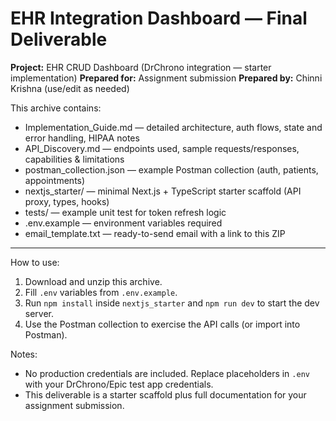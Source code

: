 # EHR Integration Dashboard — Final Deliverable

**Project:** EHR CRUD Dashboard (DrChrono integration — starter implementation)
**Prepared for:** Assignment submission
**Prepared by:** Chinni Krishna (use/edit as needed)

This archive contains:
- Implementation_Guide.md — detailed architecture, auth flows, state and error handling, HIPAA notes
- API_Discovery.md — endpoints used, sample requests/responses, capabilities & limitations
- postman_collection.json — example Postman collection (auth, patients, appointments)
- nextjs_starter/ — minimal Next.js + TypeScript starter scaffold (API proxy, types, hooks)
- tests/ — example unit test for token refresh logic
- .env.example — environment variables required
- email_template.txt — ready-to-send email with a link to this ZIP

----------------------------
How to use:
1. Download and unzip this archive.
2. Fill `.env` variables from `.env.example`.
3. Run `npm install` inside `nextjs_starter` and `npm run dev` to start the dev server.
4. Use the Postman collection to exercise the API calls (or import into Postman).

Notes:
- No production credentials are included. Replace placeholders in `.env` with your DrChrono/Epic test app credentials.
- This deliverable is a starter scaffold plus full documentation for your assignment submission.